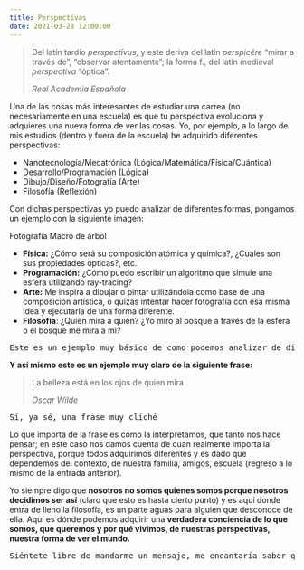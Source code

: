 ```yaml
---
title: Perspectivas
date: 2021-03-28 12:00:00
---
```

> Del latín tardío <em>perspectīvus,</em> y este deriva del latín <em>perspicĕre</em> “mirar a través de”, “observar atentamente”; la forma f., del latín medieval <em>perspectiva</em> “óptica”.</p>
>
> <cite>Real Academia Española</cite>

Una de las cosas más interesantes de estudiar una carrea (no necesariamente en una escuela) es que tu perspectiva evoluciona y adquieres una nueva forma de ver las cosas. Yo, por ejemplo, a lo largo de mis estudios (dentro y fuera de la escuela) he adquirido diferentes perspectivas:

- Nanotecnología/Mecatrónica (Lógica/Matemática/Física/Cuántica)
- Desarrollo/Programación (Lógica)
- Dibujo/Diseño/Fotografía (Arte)
- Filosofía (Reflexión)

Con dichas perspectivas yo puedo analizar de diferentes formas, pongamos un ejemplo con la siguiente imagen:

<blog-img src="pexels-235615.jpg">
	<blog-ext to="https://www.pexels.com/es-es/foto/fotografia-macro-de-arbol-235615/">Fotografía Macro de árbol</blog-ext>
</blog-img>

- **Física:** ¿Cómo será su composición atómica y química?, ¿Cuáles son sus propiedades ópticas?, etc.
- **Programación:** ¿Cómo puedo escribir un algoritmo que simule una esfera utilizando ray-tracing?
- **Arte:** Me inspira a dibujar o pintar utilizándola como base de una composición artística, o quizás intentar hacer fotografía con esa misma idea y ejecutarla de una forma diferente.
- **Filosofía**: ¿Quién mira a quién? ¿Yo miro al bosque a través de la esfera o el bosque me mira a mi?

<pre>
Este es un ejemplo muy básico de como podemos analizar de diferentes formas, en este caso, la misma imagen
</pre>

**Y así mismo este es un ejemplo muy claro de la siguiente frase:**

>La belleza está en los ojos de quien mira
>
> <cite>Oscar Wilde</cite>

<pre>Sí, ya sé, una frase muy cliché</pre>

Lo que importa de la frase es como la interpretamos, que tanto nos hace pensar; en este caso nos damos cuenta de cuan realmente importa la perspectiva, porque todos adquirimos diferentes y es dado que dependemos del contexto, de nuestra familia, amigos, escuela (regreso a lo mismo de la <blog-link to="cogito-ergo-sum">entrada anterior</blog-link>).

Yo siempre digo que **nosotros no somos quienes somos porque nosotros decidimos ser así** (claro que esto es hasta cierto punto) y es aquí donde entra de lleno la filosofía, es un parte aguas para alguien que desconoce de ella. Aquí es dónde podemos adquirir una **verdadera conciencia de lo que somos, que queremos y por qué vivimos, de nuestras perspectivas, nuestra forma de ver el mundo.**

<pre>
Siéntete libre de mandarme un mensaje, me encantaría saber que es lo que piensas y ojalá esta entrada haya evolucionado tu perspectiva.
</pre>
